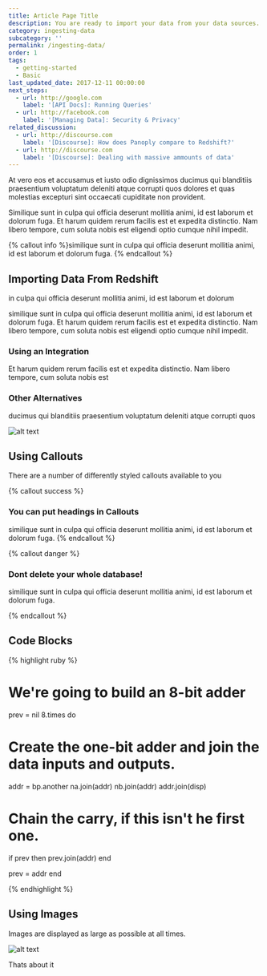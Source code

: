 ```yaml
---
title: Article Page Title
description: You are ready to import your data from your data sources.
category: ingesting-data
subcategory: ''
permalink: /ingesting-data/
order: 1
tags:
  - getting-started
  - Basic
last_updated_date: 2017-12-11 00:00:00
next_steps:
  - url: http://google.com
    label: '[API Docs]: Running Queries'
  - url: http://facebook.com
    label: '[Managing Data]: Security & Privacy'
related_discussion:
  - url: http://discourse.com
    label: '[Discourse]: How does Panoply compare to Redshift?'
  - url: http://discourse.com
    label: '[Discourse]: Dealing with massive ammounts of data'
---
```



At vero eos et accusamus et iusto odio dignissimos ducimus qui blanditiis praesentium voluptatum deleniti atque corrupti quos dolores et quas molestias excepturi sint occaecati cupiditate non provident.

Similique sunt in culpa qui officia deserunt mollitia animi, id est laborum et dolorum fuga. Et harum quidem rerum facilis est et expedita distinctio. Nam libero tempore, cum soluta nobis est eligendi optio cumque nihil impedit.

{% callout info %}similique sunt in culpa qui officia deserunt mollitia animi, id est laborum et dolorum fuga. {% endcallout %}

## Importing Data From Redshift

in culpa qui officia deserunt mollitia animi, id est laborum et dolorum

similique sunt in culpa qui officia deserunt mollitia animi, id est laborum et dolorum fuga. Et harum quidem rerum facilis est et expedita distinctio. Nam libero tempore, cum soluta nobis est eligendi optio cumque nihil impedit.

### Using an Integration

Et harum quidem rerum facilis est et expedita distinctio. Nam libero tempore, cum soluta nobis est

### Other Alternatives

ducimus qui blanditiis praesentium voluptatum deleniti atque corrupti quos

![alt text](https://d1qmdf3vop2l07.cloudfront.net/nice-tank.cloudvent.net/compressed/20840b3900f5e72733659dbd1527e98f.png)

## Using Callouts

There are a number of differently styled callouts available to you

{% callout success %}
### You can put headings in Callouts

similique sunt in culpa qui officia deserunt mollitia animi, id est laborum et dolorum fuga. {% endcallout %}

{% callout danger %}
### Dont delete your whole database!

similique sunt in culpa qui officia deserunt mollitia animi, id est laborum et dolorum fuga. 

{% endcallout %}

## Code Blocks

{% highlight ruby %}

# We're going to build an 8-bit adder
prev = nil
8.times do
  # Create the one-bit adder and join the data inputs and outputs.
  addr = bp.another
  na.join(addr)
  nb.join(addr)
  addr.join(disp)

  # Chain the carry, if this isn't he first one.
  if prev then
    prev.join(addr)
  end

  prev = addr
end

{% endhighlight %}

## Using Images

Images are displayed as large as possible at all times.

![alt text](https://d1qmdf3vop2l07.cloudfront.net/nice-tank.cloudvent.net/compressed/7471063b913c5e4c63efa427a27137fe.png)

Thats about it
